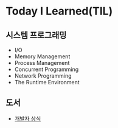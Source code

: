 # Today I Learned(TIL)
## 시스템 프로그래밍
- I/O
- Memory Management
- Process Management
- Concurrent Programming
- Network Programming
- The Runtime Environment
## 도서
- [개발자 상식](https://github.com/eomhs/TIL/blob/main/%EB%8F%84%EC%84%9C/%EA%B0%9C%EB%B0%9C%EC%9E%90%20%EC%83%81%EC%8B%9D.md)
